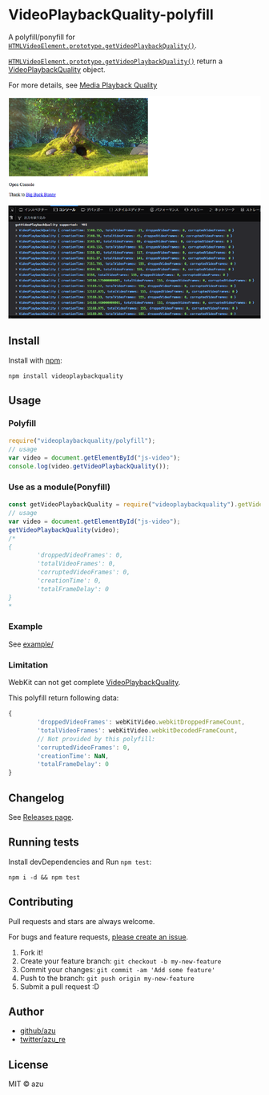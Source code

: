 # VideoPlaybackQuality-polyfill

A polyfill/ponyfill for [`HTMLVideoElement.prototype.getVideoPlaybackQuality()`](https://developer.mozilla.org/ja/docs/Web/API/HTMLVideoElement/getVideoPlaybackQuality "HTMLVideoElement.getVideoPlaybackQuality()").

[`HTMLVideoElement.prototype.getVideoPlaybackQuality()`](https://developer.mozilla.org/ja/docs/Web/API/HTMLVideoElement/getVideoPlaybackQuality "HTMLVideoElement.getVideoPlaybackQuality()") return a [VideoPlaybackQuality](https://developer.mozilla.org/en-US/docs/Web/API/VideoPlaybackQuality "VideoPlaybackQuality - Web APIs | MDN") object.


For more details, see [Media Playback Quality](https://wicg.github.io/media-playback-quality/#videoplaybackquality-interface "Media Playback Quality")

[![example](./doc/example.png)](./example/)

## Install

Install with [npm](https://www.npmjs.com/):

    npm install videoplaybackquality

## Usage

### Polyfill

```js
require("videoplaybackquality/polyfill");
// usage
var video = document.getElementById("js-video");
console.log(video.getVideoPlaybackQuality());
```

### Use as a module(Ponyfill)

```js
const getVideoPlaybackQuality = require("videoplaybackquality").getVideoPlaybackQuality;
// usage
var video = document.getElementById("js-video");
getVideoPlaybackQuality(video);
/*
{
        'droppedVideoFrames': 0,
        'totalVideoFrames': 0,
        'corruptedVideoFrames': 0,
        'creationTime': 0,
        'totalFrameDelay': 0
}
*
```

### Example

See [example/](example)

### Limitation

WebKit can not get complete [VideoPlaybackQuality](https://developer.mozilla.org/en-US/docs/Web/API/VideoPlaybackQuality "VideoPlaybackQuality - Web APIs | MDN").

This polyfill return following data:

```js
{
        'droppedVideoFrames': webKitVideo.webkitDroppedFrameCount,
        'totalVideoFrames': webKitVideo.webkitDecodedFrameCount,
        // Not provided by this polyfill:
        'corruptedVideoFrames': 0,
        'creationTime': NaN,
        'totalFrameDelay': 0
}
```

## Changelog

See [Releases page](https://github.com/azu/VideoPlaybackQuality-polyfill/releases).

## Running tests

Install devDependencies and Run `npm test`:

    npm i -d && npm test

## Contributing

Pull requests and stars are always welcome.

For bugs and feature requests, [please create an issue](https://github.com/azu/VideoPlaybackQuality-polyfill/issues).

1. Fork it!
2. Create your feature branch: `git checkout -b my-new-feature`
3. Commit your changes: `git commit -am 'Add some feature'`
4. Push to the branch: `git push origin my-new-feature`
5. Submit a pull request :D

## Author

- [github/azu](https://github.com/azu)
- [twitter/azu_re](https://twitter.com/azu_re)

## License

MIT © azu
